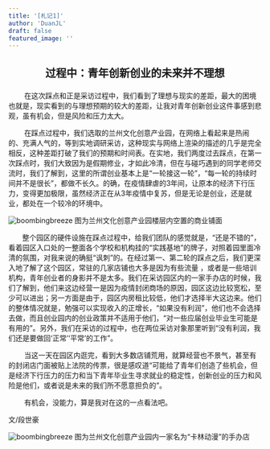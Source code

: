 ```yaml
---
title: '[札记1]'
author: 'DuanJL'
draft: false
featured_image: ''
---
```



## <p style="text-align:center">过程中：青年创新创业的未来并不理想</p>

&nbsp;&nbsp;&nbsp;&nbsp;&nbsp;&nbsp;&nbsp;&nbsp;在这次踩点和正是采访过程中，我们看到了理想与现实的差距，最大的困境也就是，现实看到的与理想预期的较大的差距，让我对青年创新创业这件事感到悲观，虽有机会，但是风险和压力太大。

&nbsp;&nbsp;&nbsp;&nbsp;&nbsp;&nbsp;&nbsp;&nbsp;在踩点过程中，我们选取的兰州文化创意产业园，在网络上看起来是热闹的、充满人气的，等到实地调研采访，这种现实与网络上渲染的描述的几乎是完全相反，这种差距打破了我们的预期和时间表。在实地，我们两度过去踩点，在第一次踩点时，我们大致因为是假期修业，才如此冷清，但在与碰巧遇到的同学老师交流时，我们了解到，这里的所谓创业基本上是“一轮接这一轮”，“每一轮的持续时间并不是很长”，都做不长久。的确，在疫情肆虐的3年间，让原本的经济下行压力，变得更加极限，虽然经济正在从3年疫情中复苏，但是无论是创业，还是就业，都处在一个较冷的环境中。

![boombingbreeze](/images/IMG_9193.JPG)
 图为兰州文化创意产业园楼层内空置的商业铺面


&nbsp;&nbsp;&nbsp;&nbsp;&nbsp;&nbsp;&nbsp;整个园区的硬件设施在踩点过程中，给我们团队的感觉就是，“还是不错的”，看着园区入口处的一整面各个学校和机构挂的“实践基地”的牌子，对照着园里面冷清的氛围，对我来说的确挺“讽刺”的。在经过第一、第二轮的踩点之后，我们更深入地了解了这个园区，常驻的几家店铺也大多是因为有些流量 ，或者是一些培训机构，青年创业者的身影并不是太多。我们在采访园区内的一家手办店的时候，我们了解到，他们来这边经营一是因为疫情封闭商场的原因，园区这边比较宽松，至少可以进出；另一方面是由于，园区内房租比较低，他们才选择半大这边来。他们的整体情况就是，勉强可以实现收入的正增长，“如果没有利润”，他们也不会选择去做，而且创业园内的创业政策并不适用于他们，“对一些应届创业毕业生可能是有用的”。另外，我们在采访的过程中，也在两位采访对象那里听到“没有利润，我们还是要做回‘正常’‘平常’的工作”。

&nbsp;&nbsp;&nbsp;&nbsp;&nbsp;&nbsp;&nbsp;&nbsp;当这一天在园区内逛完，看到大多数店铺荒用，就算经营也不景气，甚至有的封闭店门面被贴上法院的传票，很是感叹道“可能给了青年们创造了些机会，但是经济下行压力的压力和当下青年毕业生寻求就业的稳定性，创新创业的压力和风险是他们，或者说是未来的我们所不愿意担负的”。

&nbsp;&nbsp;&nbsp;&nbsp;&nbsp;&nbsp;&nbsp;&nbsp;有机会，没能力，算是我对在这的一点看法吧。

文/段世豪

![boombingbreeze](/images/IMG_9219.JPG)
 图为兰州文化创意产业园内一家名为“卡林动漫”的手办店
